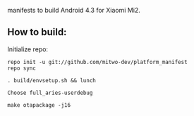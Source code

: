 manifests to build Android 4.3 for Xiaomi Mi2.

How to build:
-------------

Initialize repo:

    repo init -u git://github.com/mitwo-dev/platform_manifest
    repo sync

    . build/envsetup.sh && lunch

    Choose full_aries-userdebug

    make otapackage -j16
